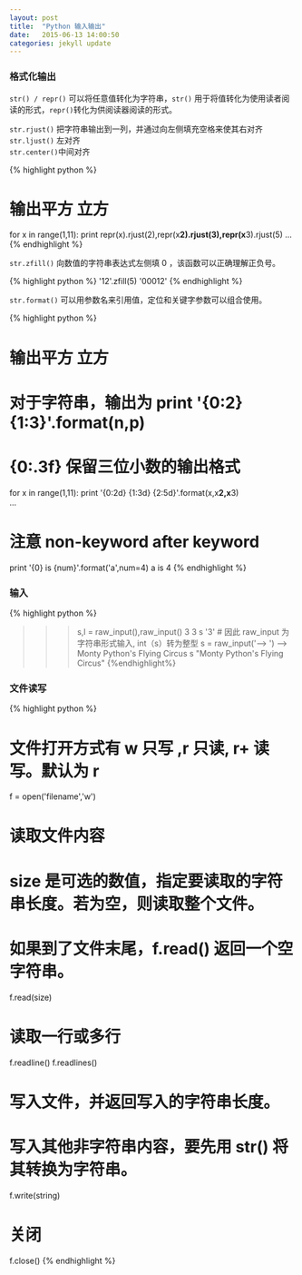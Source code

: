 ```yaml
---
layout: post
title:  "Python 输入输出"
date:   2015-06-13 14:00:50
categories: jekyll update
---
```

### 格式化输出

`str() / repr()` 可以将任意值转化为字符串，`str()` 用于将值转化为使用读者阅读的形式，`repr()`转化为供阅读器阅读的形式。

`str.rjust()` 把字符串输出到一列，并通过向左侧填充空格来使其右对齐  
`str.ljust()` 左对齐   
`str.center()`中间对齐  

{% highlight python %}
# 输出平方 立方
for x in range(1,11):
    print repr(x).rjust(2),repr(x**2).rjust(3),repr(x**3).rjust(5)
...
{% endhighlight %}

`str.zfill()` 向数值的字符串表达式左侧填 0 ，该函数可以正确理解正负号。

{% highlight python %}
'12'.zfill(5)
'00012'
{% endhighlight %}

`str.format()` 可以用参数名来引用值，定位和关键字参数可以组合使用。

{% highlight python %}
# 输出平方 立方
# 对于字符串，输出为 print '{0:2} {1:3}'.format(n,p)
# {0:.3f} 保留三位小数的输出格式
for x in range(1,11):
    print '{0:2d} {1:3d} {2:5d}'.format(x,x**2,x**3)  
...
# 注意 non-keyword  after keyword
print '{0} is {num}'.format('a',num=4)
a is 4
{% endhighlight %}

### 输入

{% highlight python %}
>>> s,l = raw_input(),raw_input()
3
3
s
'3'  # 因此 raw_input 为字符串形式输入, int（s）转为整型
>>> s = raw_input('--> ')
--> Monty Python's Flying Circus
>>> s
"Monty Python's Flying Circus"
{%endhighlight%}

### 文件读写

{% highlight python %}
# 文件打开方式有 w 只写 ,r 只读, r+ 读写。默认为 r
f = open('filename','w')
# 读取文件内容
# size 是可选的数值，指定要读取的字符串长度。若为空，则读取整个文件。
# 如果到了文件末尾，f.read() 返回一个空字符串。
f.read(size)
# 读取一行或多行
f.readline()
f.readlines()
# 写入文件，并返回写入的字符串长度。
# 写入其他非字符串内容，要先用 str() 将其转换为字符串。
f.write(string)
# 关闭
f.close()
{% endhighlight %}